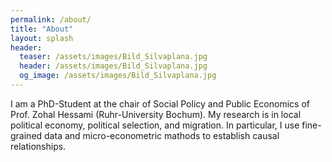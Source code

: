 ```yaml
---
permalink: /about/
title: "About"
layout: splash
header:
  teaser: /assets/images/Bild_Silvaplana.jpg
  header: /assets/images/Bild_Silvaplana.jpg
  og_image: /assets/images/Bild_Silvaplana.jpg
---
```



I am a PhD-Student at the chair of Social Policy and Public Economics of Prof. Zohal Hessami (Ruhr-University Bochum). My research is in local political economy, political selection, and migration. In particular, I use fine-grained data and micro-econometric mathods to establish causal relationships.
